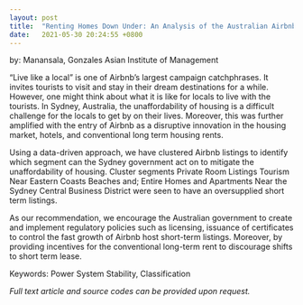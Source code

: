 ```yaml
---
layout: post
title:  "Renting Homes Down Under: An Analysis of the Australian Airbnb Short-Term Rental Listings"
date:   2021-05-30 20:24:55 +0800
---
```

by: Manansala, Gonzales
Asian Institute of Management

“Live like a local” is one of Airbnb’s largest campaign catchphrases. It invites tourists to visit and stay in their dream destinations for a while. However, one might think about what it is like for locals to live with the tourists. In Sydney, Australia, the unaffordability of housing is a difficult challenge for the locals to get by on their lives. Moreover, this was further amplified with the entry of Airbnb as a disruptive innovation in the housing market, hotels, and conventional long term housing rents.

Using a data-driven approach, we have clustered Airbnb listings to identify which segment can the Sydney government act on to mitigate the unaffordability of housing. Cluster segments Private Room Listings Tourism Near Eastern Coasts Beaches and; Entire Homes and Apartments Near the Sydney Central Business District were seen to have an oversupplied short term listings.

As our recommendation, we encourage the Australian government to create and implement regulatory policies such as licensing, issuance of certificates to control the fast growth of Airbnb host short-term listings. Moreover, by providing incentives for the conventional long-term rent to discourage shifts to short term lease.

Keywords: Power System Stability, Classification 

<i>Full text article and source codes can be provided upon request. </i>